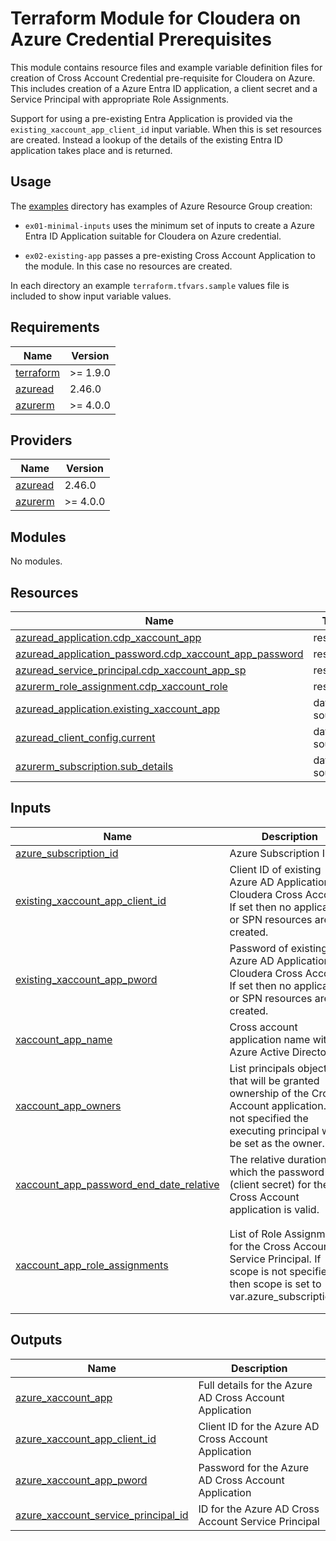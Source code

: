 <!-- BEGIN_TF_DOCS -->
# Terraform Module for Cloudera on Azure Credential Prerequisites

This module contains resource files and example variable definition files for creation of Cross Account Credential pre-requisite for Cloudera on Azure. This includes creation of a Azure Entra ID application, a client secret and a Service Principal with appropriate Role Assignments.

Support for using a pre-existing Entra Application is provided via the `existing_xaccount_app_client_id` input variable. When this is set resources are created. Instead a lookup of the details of the existing Entra ID application takes place and is returned.

## Usage

The [examples](./examples) directory has examples of Azure Resource Group creation:

* `ex01-minimal-inputs` uses the minimum set of inputs to create a Azure Entra ID Application suitable for Cloudera on Azure credential.

* `ex02-existing-app` passes a pre-existing Cross Account Application to the module. In this case no resources are created.

In each directory an example `terraform.tfvars.sample` values file is included to show input variable values.

## Requirements

| Name | Version |
|------|---------|
| <a name="requirement_terraform"></a> [terraform](#requirement\_terraform) | >= 1.9.0 |
| <a name="requirement_azuread"></a> [azuread](#requirement\_azuread) | 2.46.0 |
| <a name="requirement_azurerm"></a> [azurerm](#requirement\_azurerm) | >= 4.0.0 |

## Providers

| Name | Version |
|------|---------|
| <a name="provider_azuread"></a> [azuread](#provider\_azuread) | 2.46.0 |
| <a name="provider_azurerm"></a> [azurerm](#provider\_azurerm) | >= 4.0.0 |

## Modules

No modules.

## Resources

| Name | Type |
|------|------|
| [azuread_application.cdp_xaccount_app](https://registry.terraform.io/providers/hashicorp/azuread/2.46.0/docs/resources/application) | resource |
| [azuread_application_password.cdp_xaccount_app_password](https://registry.terraform.io/providers/hashicorp/azuread/2.46.0/docs/resources/application_password) | resource |
| [azuread_service_principal.cdp_xaccount_app_sp](https://registry.terraform.io/providers/hashicorp/azuread/2.46.0/docs/resources/service_principal) | resource |
| [azurerm_role_assignment.cdp_xaccount_role](https://registry.terraform.io/providers/hashicorp/azurerm/latest/docs/resources/role_assignment) | resource |
| [azuread_application.existing_xaccount_app](https://registry.terraform.io/providers/hashicorp/azuread/2.46.0/docs/data-sources/application) | data source |
| [azuread_client_config.current](https://registry.terraform.io/providers/hashicorp/azuread/2.46.0/docs/data-sources/client_config) | data source |
| [azurerm_subscription.sub_details](https://registry.terraform.io/providers/hashicorp/azurerm/latest/docs/data-sources/subscription) | data source |

## Inputs

| Name | Description | Type | Default | Required |
|------|-------------|------|---------|:--------:|
| <a name="input_azure_subscription_id"></a> [azure\_subscription\_id](#input\_azure\_subscription\_id) | Azure Subscription ID | `string` | `null` | no |
| <a name="input_existing_xaccount_app_client_id"></a> [existing\_xaccount\_app\_client\_id](#input\_existing\_xaccount\_app\_client\_id) | Client ID of existing Azure AD Application for Cloudera Cross Account. If set then no application or SPN resources are created. | `string` | `null` | no |
| <a name="input_existing_xaccount_app_pword"></a> [existing\_xaccount\_app\_pword](#input\_existing\_xaccount\_app\_pword) | Password of existing Azure AD Application for Cloudera Cross Account. If set then no application or SPN resources are created. | `string` | `null` | no |
| <a name="input_xaccount_app_name"></a> [xaccount\_app\_name](#input\_xaccount\_app\_name) | Cross account application name within Azure Active Directory | `string` | `null` | no |
| <a name="input_xaccount_app_owners"></a> [xaccount\_app\_owners](#input\_xaccount\_app\_owners) | List principals object IDs that will be granted ownership of the Cross Account application. If not specified the executing principal will be set as the owner. | `list(string)` | `null` | no |
| <a name="input_xaccount_app_password_end_date_relative"></a> [xaccount\_app\_password\_end\_date\_relative](#input\_xaccount\_app\_password\_end\_date\_relative) | The relative duration for which the password (client secret) for the Cross Account application is valid. | `string` | `"17520h"` | no |
| <a name="input_xaccount_app_role_assignments"></a> [xaccount\_app\_role\_assignments](#input\_xaccount\_app\_role\_assignments) | List of Role Assignments for the Cross Account Service Principal. If scope is not specified then scope is set to var.azure\_subscription\_id | <pre>list(object({<br/>    role        = string<br/>    description = string<br/>    scope       = optional(string)<br/>    })<br/>  )</pre> | <pre>[<br/>  {<br/>    "description": "Contributor Role to Cross Account Service Principal at Subscription Level",<br/>    "role": "Contributor"<br/>  }<br/>]</pre> | no |

## Outputs

| Name | Description |
|------|-------------|
| <a name="output_azure_xaccount_app"></a> [azure\_xaccount\_app](#output\_azure\_xaccount\_app) | Full details for the Azure AD Cross Account Application |
| <a name="output_azure_xaccount_app_client_id"></a> [azure\_xaccount\_app\_client\_id](#output\_azure\_xaccount\_app\_client\_id) | Client ID for the Azure AD Cross Account Application |
| <a name="output_azure_xaccount_app_pword"></a> [azure\_xaccount\_app\_pword](#output\_azure\_xaccount\_app\_pword) | Password for the Azure AD Cross Account Application |
| <a name="output_azure_xaccount_service_principal_id"></a> [azure\_xaccount\_service\_principal\_id](#output\_azure\_xaccount\_service\_principal\_id) | ID for the Azure AD Cross Account Service Principal |
<!-- END_TF_DOCS -->